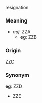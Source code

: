 resignation
### Meaning
+ _adj_: ZZA
    + __eg__: ZZB

### Origin

ZZC

### Synonym

__eg__: ZZD

+ ZZE


